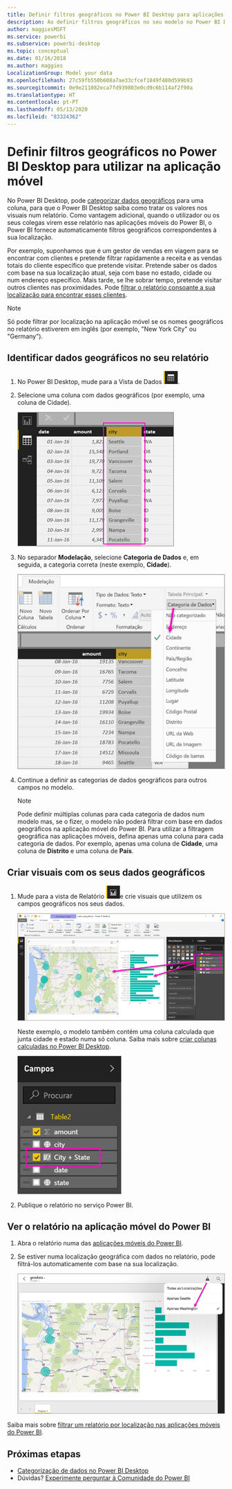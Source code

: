 ```yaml
---
title: Definir filtros geográficos no Power BI Desktop para aplicações móveis
description: Ao definir filtros geográficos no seu modelo no Power BI Desktop, pode filtrar dados na sua localização automaticamente nas aplicações móveis do Power BI.
author: maggiesMSFT
ms.service: powerbi
ms.subservice: powerbi-desktop
ms.topic: conceptual
ms.date: 01/16/2018
ms.author: maggies
LocalizationGroup: Model your data
ms.openlocfilehash: 27c59fb550b608a7ae33cfcef1849f480d599b93
ms.sourcegitcommit: 0e9e211082eca7fd939803e0cd9c6b114af2f90a
ms.translationtype: HT
ms.contentlocale: pt-PT
ms.lasthandoff: 05/13/2020
ms.locfileid: "83324362"
---
```

# <a name="set-geographic-filters-in-power-bi-desktop-for-use-in-the-mobile-app"></a>Definir filtros geográficos no Power BI Desktop para utilizar na aplicação móvel
No Power BI Desktop, pode [categorizar dados geográficos](desktop-data-categorization.md) para uma coluna, para que o Power BI Desktop saiba como tratar os valores nos visuais num relatório. Como vantagem adicional, quando o utilizador ou os seus colegas virem esse relatório nas aplicações móveis do Power BI, o Power BI fornece automaticamente filtros geográficos correspondentes à sua localização. 

Por exemplo, suponhamos que é um gestor de vendas em viagem para se encontrar com clientes e pretende filtrar rapidamente a receita e as vendas totais do cliente específico que pretende visitar. Pretende saber os dados com base na sua localização atual, seja com base no estado, cidade ou num endereço específico. Mais tarde, se lhe sobrar tempo, pretende visitar outros clientes nas proximidades. Pode [filtrar o relatório consoante a sua localização para encontrar esses clientes](../consumer/mobile/mobile-apps-geographic-filtering.md).

> [!NOTE]
> Só pode filtrar por localização na aplicação móvel se os nomes geográficos no relatório estiverem em inglês (por exemplo, "New York City" ou "Germany").
> 
> 

## <a name="identify-geographic-data-in-your-report"></a>Identificar dados geográficos no seu relatório
1. No Power BI Desktop, mude para a Vista de Dados ![Ícone de Vista de Dados](media/desktop-mobile-geofiltering/pbi_desktop_data_icon.png).
2. Selecione uma coluna com dados geográficos (por exemplo, uma coluna de Cidade).
   
    ![Coluna Cidade](media/desktop-mobile-geofiltering/power-bi-desktop-geo-column.png)
3. No separador **Modelação**, selecione **Categoria de Dados** e, em seguida, a categoria correta (neste exemplo, **Cidade**).
   
    ![Caixa Categoria de dados](media/desktop-mobile-geofiltering/power-bi-desktop-geo-category.png)
4. Continue a definir as categorias de dados geográficos para outros campos no modelo. 
   
   > [!NOTE]
   > Pode definir múltiplas colunas para cada categoria de dados num modelo mas, se o fizer, o modelo não poderá filtrar com base em dados geográficos na aplicação móvel do Power BI. Para utilizar a filtragem geográfica nas aplicações móveis, defina apenas uma coluna para cada categoria de dados. Por exemplo, apenas uma coluna de **Cidade**, uma coluna de **Distrito** e uma coluna de **País**. 
   > 
   > 

## <a name="create-visuals-with-your-geographic-data"></a>Criar visuais com os seus dados geográficos
1. Mude para a vista de Relatório ![Ícone de Vista de Relatório](media/desktop-mobile-geofiltering/power-bi-desktop-report-icon.png)e crie visuais que utilizem os campos geográficos nos seus dados. 
   
    ![Relatório com mapa](media/desktop-mobile-geofiltering/power-bi-desktop-geo-report.png)
   
    Neste exemplo, o modelo também contém uma coluna calculada que junta cidade e estado numa só coluna. Saiba mais sobre [criar colunas calculadas no Power BI Desktop](desktop-calculated-columns.md).
   
    ![Campo Cidade + Estado](media/desktop-mobile-geofiltering/power-bi-desktop-city-state-column.png)
2. Publique o relatório no serviço Power BI.

## <a name="view-the-report-in-power-bi-mobile-app"></a>Ver o relatório na aplicação móvel do Power BI
1. Abra o relatório numa das [aplicações móveis do Power BI](../consumer/mobile/mobile-apps-for-mobile-devices.md).
2. Se estiver numa localização geográfica com dados no relatório, pode filtrá-los automaticamente com base na sua localização.
   
    ![Filtragem geográfica na aplicação móvel](media/desktop-mobile-geofiltering/power-bi-mobile-geo-map-set-filter.png)

Saiba mais sobre [filtrar um relatório por localização nas aplicações móveis do Power BI](../consumer/mobile/mobile-apps-geographic-filtering.md).

## <a name="next-steps"></a>Próximas etapas
* [Categorização de dados no Power BI Desktop](desktop-data-categorization.md)  
* Dúvidas? [Experimente perguntar à Comunidade do Power BI](https://community.powerbi.com/)
